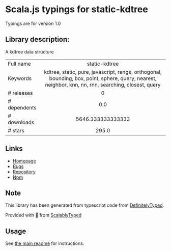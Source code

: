
# Scala.js typings for static-kdtree

Typings are for version 1.0

## Library description:
A kdtree data structure

|                    |                 |
| ------------------ | :-------------: |
| Full name          | static-kdtree |
| Keywords           | kdtree, static, pure, javascript, range, orthogonal, bounding, box, point, sphere, query, nearest, neighbor, knn, nn, rnn, searching, closest, query |
| # releases         | 0 |
| # dependents       | 0.0 |
| # downloads        | 5646.333333333333 |
| # stars            | 295.0 |

## Links
- [Homepage](https://github.com/mikolalysenko/static-kdtree)
- [Bugs](https://github.com/mikolalysenko/static-kdtree/issues)
- [Repository](https://github.com/mikolalysenko/static-kdtree)
- [Npm](https://www.npmjs.com/package/static-kdtree)
    


## Note
This library has been generated from typescript code from [DefinitelyTyped](https://definitelytyped.org).

Provided with :purple_heart: from [ScalablyTyped](https://github.com/oyvindberg/ScalablyTyped)

## Usage
See [the main readme](../../readme.md) for instructions.


